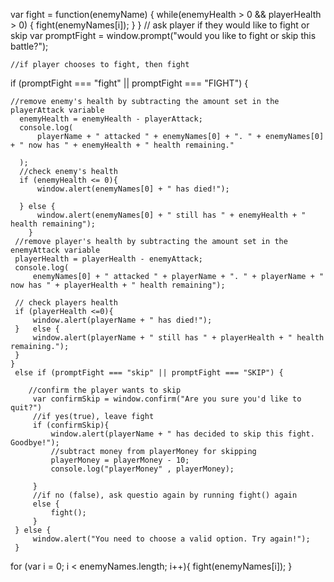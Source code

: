 
var fight = function(enemyName) {
    while(enemyHealth > 0 && playerHealth > 0) {
        fight(enemyNames[i]);
    }
}
// ask player if they would like to fight or skip
var promptFight = window.prompt("would you like to fight or skip this battle?");
  
    //if player chooses to fight, then fight
  if (promptFight === "fight" || promptFight === "FIGHT") {
      
    //remove enemy's health by subtracting the amount set in the playerAttack variable
      enemyHealth = enemyHealth - playerAttack;
      console.log(
          playerName + " attacked " + enemyNames[0] + ". " + enemyNames[0] + " now has " + enemyHealth + " health remaining."

      );
      //check enemy's health
      if (enemyHealth <= 0){
          window.alert(enemyNames[0] + " has died!");
          
      } else {
          window.alert(enemyNames[0] + " still has " + enemyHealth + " health remaining");
        }
     //remove player's health by subtracting the amount set in the enemyAttack variable
     playerHealth = playerHealth - enemyAttack;
     console.log(
         enemyNames[0] + " attacked " + playerName + ". " + playerName + " now has " + playerHealth + " health remaining");
     
     // check players health
     if (playerHealth <=0){
         window.alert(playerName + " has died!");
     }   else {
         window.alert(playerName + " still has " + playerHealth + " health remaining.");
     } 
    }
     else if (promptFight === "skip" || promptFight === "SKIP") {
         
        //confirm the player wants to skip
         var confirmSkip = window.confirm("Are you sure you'd like to quit?")
         //if yes(true), leave fight
         if (confirmSkip){
             window.alert(playerName + " has decided to skip this fight. Goodbye!");
             //subtract money from playerMoney for skipping
             playerMoney = playerMoney - 10;
             console.log("playerMoney" , playerMoney);
             
         }
         //if no (false), ask questio again by running fight() again
         else {
             fight();
         }
     } else {
         window.alert("You need to choose a valid option. Try again!");
     }
  

for (var i = 0; i < enemyNames.length; i++){
    fight(enemyNames[i]);
}